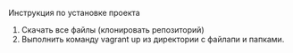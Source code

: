Инструкция по установке проекта

1. Скачать все файлы (клонировать репозиторий)
2. Выполнить команду vagrant uр из директории с файлапи и папками. 
